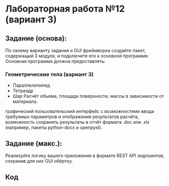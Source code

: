 # Лабораторная работа №12 (вариант 3)
## Задание (основа):
По своему варианту задания и GUI фреймворка создайте пакет, содержащий 3 модуля, и подключите его к основной программе. Основная программа должна предоставлять:

### Геометрические тела (вариант 3)
- Параллелепипед
- Тетраэдр
- Шар
Расчёт объема, площади поверхности, массы в зависимости от материала.



графический пользовательский интерфейс с возможностями ввода требуемых параметров и отображения результатов расчёта,
возможность сохранить результаты в отчёт формата .doc или .xls (например, пакеты python-docx и openpyxl).
## Задание (макс.):
Реализуйте логику вашего приложения в формате REST API эндпоинтов, сохранив для них GUI обёртку.

## Код

